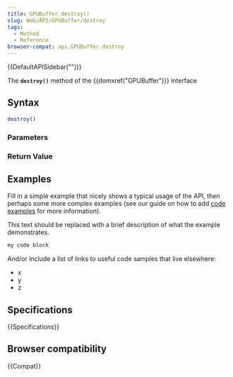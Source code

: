 ```yaml
---
title: GPUBuffer.destroy()
slug: Web/API/GPUBuffer/destroy
tags:
  - Method
  - Reference
browser-compat: api.GPUBuffer.destroy
---
```

{{DefaultAPISidebar("")}}

The **`destroy()`** method of the {{domxref("GPUBuffer")}} interface 

## Syntax

```js
destroy()
```

### Parameters



### Return Value



## Examples

Fill in a simple example that nicely shows a typical usage of the API, then perhaps some more complex examples (see our guide on how to add [code examples](/en-US/docs/MDN/Contribute/Structures/Code_examples) for more information).

This text should be replaced with a brief description of what the example demonstrates.

```js
my code block
```

And/or include a list of links to useful code samples that live elsewhere:

*   x
*   y
*   z

## Specifications

{{Specifications}}

## Browser compatibility

{{Compat}}

